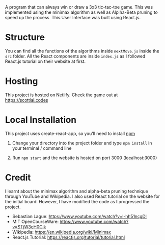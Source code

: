A program that can always win or draw a 3x3 tic-tac-toe game. This was implemented using the minimax algorithm as well as Alplha-Beta pruning to speed up the process. This User Interface was built using React.js.

# Structure
You can find all the functions of the algorithms inside `nextMove.js` inside the `src` folder. All the React components are inside `index.js` as I followed React.js tutorial on their website at first.

# Hosting
This project is hosted on Netlify. Check the game out at https://scottlai.codes

# Local Installation
This project uses create-react-app, so you'll need to install [npm](https://nodejs.org/en/)

1. Change your directory into the project folder and type `npm install` in your terminal / command line

2. Run `npm start` and the website is hosted on port 3000 (localhost:3000)

# Credit
I learnt about the minimax algorithm and alpha-beta pruning technique through YouTube and Wikipedia. I also used React tutorial on the website for the initial board. However, I have modified the code as I progressed the project.

* Sebastian Lague: https://www.youtube.com/watch?v=l-hh51ncgDI
* MIT  OpenCourseWare: https://www.youtube.com/watch?v=STjW3eH0Cik
* Wikipedia: https://en.wikipedia.org/wiki/Minimax
* React.js Tutorial: https://reactjs.org/tutorial/tutorial.html


